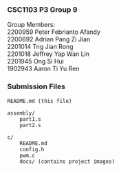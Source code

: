 ### CSC1103 P3 Group 9
<p>
Group Members:<br>
2200959  Peter Febrianto Afandy<br>
2200692  Adrian Pang Zi Jian<br>
2201014  Tng Jian Rong<br>
2201018  Jeffrey Yap Wan Lin<br>
2201945  Ong Si Hui<br>
1902943  Aaron Ti Yu Ren<br>
</p>

### Submission Files
```
README.md (this file)

assembly/
    part1.s
    part2.s

c/
    README.md
    config.h
    pwm.c
    docs/ (contains project images)
```
